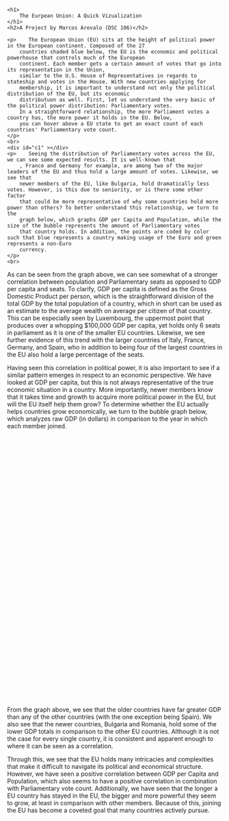 <html lang="en">
<head>
    <meta charset="UTF-8">
    <meta name="viewport" content="width=device-width, initial-scale=1.0">
    <title>Final Project</title>
    <script src="https://code.highcharts.com/maps/highmaps.js"></script>
    <script src="https://code.highcharts.com/maps/modules/exporting.js"></script>
    <script src="https://code.highcharts.com/mapdata/custom/european-union.js"></script>
    <link rel="stylesheet" href="europeee.css">
    <script src="https://code.highcharts.com/maps/highmaps.js"></script>
    <script src="https://code.highcharts.com/modules/exporting.js"></script>
    <script src="https://code.highcharts.com/modules/offline-exporting.js"></script>
    <script src="https://code.highcharts.com/mapdata/custom/europe.js"></script>
    <script src="https://code.highcharts.com/highcharts.js"></script>
    <script src="https://code.highcharts.com/highcharts-more.js"></script>
    <script src="https://code.highcharts.com/modules/exporting.js"></script>
    <script src="https://code.highcharts.com/modules/accessibility.js"></script>
    <script src="e3.js"></script> 
    <script src="e2.js"></script>
    <script src="europee.js"></script>
      <!--      <script src="europee.js"></script> --> 
         <!--      <script src="europee.js"></script> --> 


</head>

<body>

    <h1>
        The Eurpean Union: A Quick Vizualization
    </h1>
    <h2>A Project by Marcos Arevalo (DSC 106)</h2>

    <p>    The European Union (EU) sits at the height of political power in the European continent. Composed of the 27
        countries shaded blue below, the EU is the economic and political powerhouse that controls much of the European 
        continent. Each member gets a certain amount of votes that go into its representation in the Union,
        similar to the U.S. House of Representatives in regards to stateship and votes in the House. With new countries applying for
        membership, it is important to understand not only the political distribution of the EU, but its economic
        distributuon as well. First, let us understand the very basic of the political power distribution: Parliamentary votes.
        In a straightforward relationship, the more Parliament votes a country has, the more power it holds in the EU. Below,
        you can hover above a EU state to get an exact count of each countries' Parliamentary vote count.
    </p>
    <br>
    <div id="c1" ></div>
    <p>    Seeing the distribution of Parliamentary votes across the EU, we can see some expected results. It is well-known that
        , France and Germany for example, are among two of the major leaders of the EU and thus hold a large amount of votes. Likewise, we see that
        newer members of the EU, like Bulgaria, hold dramatically less votes. However, is this due to seniority, or is there some other factor
        that could be more representative of why some countries hold more power than others? To better understand this relationship, we turn to the 
        graph below, which graphs GDP per Capita and Population, while the size of the bubble represents the amount of Parliamentary votes
        that country holds. In addition, the points are coded by color such that blue represents a country making usage of the Euro and green represents a non-Euro
        currency.
    </p>
    <br>

<div id="container"></div>

<p>     As can be seen from the graph above, we can see somewhat of a stronger correlation between population and Parliamentary seats
    as opposed to GDP per capita and seats. To clarify, GDP per capita is defined as the Gross Domestic Product per person,
    which is the straightforward division of the total GDP by the total population of a country, which in short can be used as an estimate
    to the average wealth on average per citizen of that country.  This can be especially seen by Luxembourg, the uppermost point that produces over a whopping $100,000
    GDP per capita, yet holds only 6 seats in parliament as it is one of the smaller EU countries. Likewise, we see further
    evidence of this trend with the larger countries of Italy, France, Germany, and Spain, who in addition to being four of the largest
    countries in the EU also hold a large percentage of the seats.

</p>
<p>
    Having seen this correlation in political power, it is also important to see if a similar pattern emerges in respect to an economic
    perspective. We have looked at GDP per capita, but this is not always representative of the true economic situation in a country. More importantly, newer members 
    know that it takes time and growth to acquire more political power in the EU, but will the EU itself help them grow? To determine whether the EU actually helps
    countries grow economically, we turn to the bubble graph below, which analyzes raw GDP (in dollars) in comparison to the year in which each member
    joined.
</p>
<br>

<div id="c3" style="height: 600px; min-width: 500px; max-width: 600px; margin: 0 auto"></div>
<p>
    From the graph above, we see that the older countries have far greater GDP than any of the other countries (with the one exception being Spain).
    We also see that the newer countries, Bulgaria and Romania, hold some of the lower GDP totals in comparison to the other EU countries. Although it is not the case
    for every single country, it is consistent and apparent enough to where it can be seen as a correlation. 
</p>


<p>
    Through this, we see that the EU holds many intricacies and complexities that make it difficult to navigate its political and economical structure. 
    However, we have seen a positive correlation between GDP per Capita and Population, which also seems to have a positive correlation in combination with
    Parliamentary vote count. Additionally, we have seen that the longer a EU country has stayed in the EU, the bigger and more powerful they seem to grow, at least 
    in comparison with other members. Because of this, joining the EU has become a coveted goal that many countries actively pursue.
</p>
</body>
</html>
